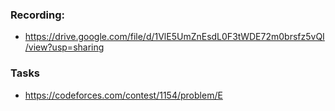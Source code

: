 ### Recording:
- https://drive.google.com/file/d/1VlE5UmZnEsdL0F3tWDE72m0brsfz5vQI/view?usp=sharing

### Tasks
- https://codeforces.com/contest/1154/problem/E

